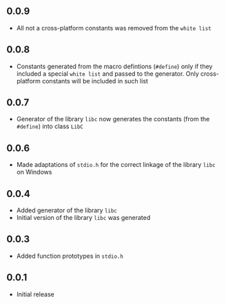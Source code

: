 ## 0.0.9

- All not a cross-platform constants was removed from the `white list`  

## 0.0.8

- Constants generated from the macro defintions (`#define`) only if they included a special `white list` and passed to the generator. Only cross-platform constants will be included in such list 

## 0.0.7

- Generator of the library `libc` now generates the constants (from the `#define`) into class `LibC`

## 0.0.6

- Made adaptations of `stdio.h` for the correct linkage of the library `libc` on Windows

## 0.0.4

- Added generator of the library `libc` 
- Initial version of the library `libc` was generated

## 0.0.3

- Added function prototypes in `stdio.h`

## 0.0.1

- Initial release

